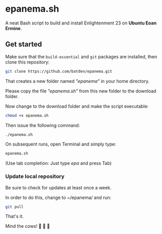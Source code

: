 # epanema.sh

A neat Bash script to build and install Enlightenment 23 on **Ubuntu Eoan Ermine**.

## Get started

Make sure that the `build-essential` and `git` packages are installed, then clone this repository:

```bash
git clone https://github.com/batden/epanema.git
```

That creates a new folder named _"epanema"_ in your home directory.

Please copy the file _"epanema.sh"_ from this new folder to the download folder.

Now change to the download folder and make the script executable:

```bash
chmod +x epanema.sh
```

Then issue the following command:

```bash
./epanema.sh
```

On subsequent runs, open Terminal and simply type:

```bash
epanema.sh
```

(Use tab completion: Just type _epa_ and press Tab)

### Update local repository

Be sure to check for updates at least once a week.

In order to do this, change to ~/epanema/ and run:

```bash
git pull
```

That's it.

Mind the cows! :cow2: :cow2: :cow2:
